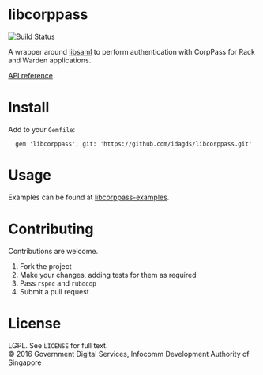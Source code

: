 # libcorppass
[![Build Status](https://travis-ci.org/govtechsg/libcorppass.svg?branch=master)](https://travis-ci.org/govtechsg/libcorppass)

A wrapper around [libsaml](https://github.com/digidentity/libsaml) to perform authentication with CorpPass for Rack and Warden applications.

[API reference](http://www.rubydoc.info/github/idagds/libcorppass/master/index)

# Install

Add to your `Gemfile`:

      gem 'libcorppass', git: 'https://github.com/idagds/libcorppass.git'

# Usage

Examples can be found at [libcorppass-examples](https://github.com/idagds/libcorppass-examples).

# Contributing

Contributions are welcome.

1. Fork the project
2. Make your changes, adding tests for them as required
3. Pass `rspec` and `rubocop`
4. Submit a pull request

# License

LGPL. See `LICENSE` for full text.  
&copy; 2016 Government Digital Services, Infocomm Development Authority of Singapore
